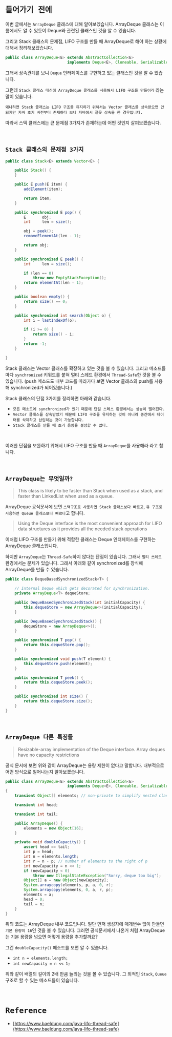 # `들어가기 전에`

이번 글에서는 `ArrayDeque` 클래스에 대해 알아보겠습니다. ArrayDeque 클래스는 이름에서도 알 수 있듯이 Deque와 관련된 클래스인 것을 알 수 있습니다.

그리고 Stack 클래스의 문제점, LIFO 구조를 만들 때 ArrayDeque로 해야 하는 상황에 대해서 정리해보겠습니다. 

```java
public class ArrayDeque<E> extends AbstractCollection<E>
                           implements Deque<E>, Cloneable, Serializable {}
```

그래서 상속관계를 보니 `Deque` 인터페이스를 구현하고 있는 클래스인 것을 알 수 있습니다. 

그런데 `Stack 클래스 대신에 ArrayDeque 클래스를 사용해서 LIFO 구조를 만들어라` 라는 말이 있습니다. 

`왜냐하면 Stack 클래스는 LIFO 구조를 유지하기 위해서는 Vector 클래스를 상속받으면 안되지만 자바 초기 버전부터 존재하다 보니 자바에서 잘못 상속을 한 경우입니다.`

따라서 스택 클래스에는 큰 문제점 3가지가 존재하는데 어떤 것인지 살펴보겠습니다.

<br>

## `Stack 클래스의 문제점 3가지`

```java
public class Stack<E> extends Vector<E> {

    public Stack() {
    }

    public E push(E item) {
        addElement(item);

        return item;
    }

    public synchronized E pop() {
        E       obj;
        int     len = size();

        obj = peek();
        removeElementAt(len - 1);

        return obj;
    }

    public synchronized E peek() {
        int     len = size();

        if (len == 0)
            throw new EmptyStackException();
        return elementAt(len - 1);
    }

    public boolean empty() {
        return size() == 0;
    }

    public synchronized int search(Object o) {
        int i = lastIndexOf(o);

        if (i >= 0) {
            return size() - i;
        }
        return -1;
    }

}
```

Stack 클래스는 Vector 클래스를 확장하고 있는 것을 볼 수 있습니다. 그리고 메소드들 마다 `synchronized` 키워드를 붙혀 멀티 스레드 환경에서 `Thread-Safe`한 것을 볼 수 있습니다. 
(push 메소드도 내부 코드를 따라가다 보면 Vector 클래스의 push를 사용해 synchronized가 되어있습니다.)

Stack 클래스의 단점 3가지를 정리하면 아래와 같습니다. 

- `모든 메소드에 synchronized가 있기 때문에 단일 스레스 환경에서는 성능이 떨어진다.`
- `Vector 클래스를 상속받았기 때문에 LIFO 구조를 유지하는 것이 아니라 중간에서 데이터를 삭제하고 삽입하는 것이 가능합니다.`
- `Stack 클래스를 만들 때 초기 용량을 설정할 수 없다.`


<br>

이러한 단점을 보완하기 위해서 LIFO 구조를 만들 때 `ArrayDeque`를 사용해라 라고 합니다. 

<br>

## `ArrayDeque는 무엇일까?`

> This class is likely to be faster than Stack when used as a stack, and faster than LinkedList when used as a queue.

ArrayDeque 공식문서에 보면 `스택구조로 사용하면 Stack 클래스보다 빠르고`, `큐 구조로 사용하면 Queue 클래스보다 빠르다`고 합니다.

> Using the Deque interface is the most convenient approach for LIFO data structures as it provides all the needed stack operations

이처럼 LIFO 구조를 만들기 위해 적합한 클래스는 Deque 인터페이스를 구현하는 ArrayDeque 클래스입니다.   

하지만 `ArrayDeque`는 `Thread-Safe`하지 않다는 단점이 있습니다. 그래서 `멀티 쓰레드` 환경에서는 문제가 있습니다. 그래서 아래와 같이
synchronized를 장식해 ArrayDeque를 만들 수 있습니다.

```java
public class DequeBasedSynchronizedStack<T> {

    // Internal Deque which gets decorated for synchronization.
    private ArrayDeque<T> dequeStore;

    public DequeBasedSynchronizedStack(int initialCapacity) {
        this.dequeStore = new ArrayDeque<>(initialCapacity);
    }

    public DequeBasedSynchronizedStack() {
        dequeStore = new ArrayDeque<>();
    }

    public synchronized T pop() {
        return this.dequeStore.pop();
    }

    public synchronized void push(T element) {
        this.dequeStore.push(element);
    }

    public synchronized T peek() {
        return this.dequeStore.peek();
    }

    public synchronized int size() {
        return this.dequeStore.size();
    }
}
```

<br>

## `ArrayDeque 다른 특징들`

> Resizable-array implementation of the Deque interface. Array deques have no capacity restrictions

공식 문서에 보면 위와 같이 ArrayDeque는 용량 제한이 없다고 말합니다. 내부적으로 어떤 방식으로 일어나는지 알아보겠습니다. 

```java
public class ArrayDeque<E> extends AbstractCollection<E>
                           implements Deque<E>, Cloneable, Serializable
{
    transient Object[] elements; // non-private to simplify nested class access

    transient int head;

    transient int tail;

    public ArrayDeque() {
        elements = new Object[16];
    }

    private void doubleCapacity() {
        assert head == tail;
        int p = head;
        int n = elements.length;
        int r = n - p; // number of elements to the right of p
        int newCapacity = n << 1;
        if (newCapacity < 0)
            throw new IllegalStateException("Sorry, deque too big");
        Object[] a = new Object[newCapacity];
        System.arraycopy(elements, p, a, 0, r);
        System.arraycopy(elements, 0, a, r, p);
        elements = a;
        head = 0;
        tail = n;
    }  
}
```

위의 코드는 ArrayDeque 내부 코드입니다. 일단 먼저 생성자에 매개변수 없이 만들면 `기본 용량이 16`인 것을 볼 수 있습니다. 그러면 공식문서에서 나온거 처럼 ArrayDeque는 기본 용량을 넘으면 어떻게 용량을
추가할까요?

그건 `doubleCapacity()` 메소드를 보면 알 수 있습니다. 

- `int n = elements.length;`
- `int newCapacity = n << 1;`

위와 같이 배열의 길이의 2배 만큼 늘리는 것을 볼 수 있습니다. 그 외적인 `Stack`, `Queue` 구조로 할 수 있는 메소드들이 있습니다. 

<br>

# `Reference`

- [https://www.baeldung.com/java-lifo-thread-safe](https://www.baeldung.com/java-lifo-thread-safe)